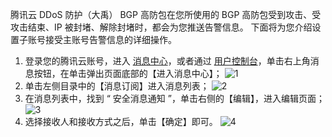 腾讯云 DDoS 防护（大禹） BGP 高防包在您所使用的 BGP 高防包受到攻击、受攻击结束、IP 被封堵、解除封堵时，都会为您推送告警信息。
下面将为您介绍设置子账号接受主账号告警信息的详细操作。
1. 登录您的腾讯云账号，进入 [消息中心](https://console.cloud.tencent.com/message/detail/45743360)，或者通过 [用户控制台](https://console.cloud.tencent.com/dayu/bgp)，单击右上角消息按钮，在单击弹出页面底部的【进入消息中心】；
 ![1](https://main.qcloudimg.com/raw/3a232e974cd9dcf3b115682df5dabef6.png)
2. 单击左侧目录中的【消息订阅】进入消息列表；
 ![2](https://main.qcloudimg.com/raw/1be871b7d51c56b7259c95553a43dadb.png)
3. 在消息列表中，找到 “ 安全消息通知 ”，单击右侧的【编辑】，进入编辑页面；
 ![3](https://main.qcloudimg.com/raw/e46cac4acc1c8804a51ae4a3fd5098ce.png)
4. 选择接收人和接收方式之后，单击【确定】即可。
 ![4](https://main.qcloudimg.com/raw/b53c10d662ca7cdc0c1ebe320c67dd5a.png)

